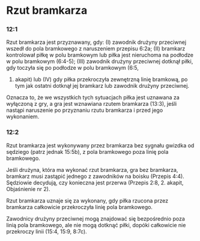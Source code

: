 # Rzut bramkarza

### 12:1
Rzut bramkarza jest przyznawany, gdy: (I) zawodnik drużyny przeciwnej wszedł do
pola bramkowego z naruszeniem przepisu 6:2a; (II) bramkarz kontrolował piłkę w polu
bramkowym lub piłka jest nieruchoma na podłodze w polu bramkowym (6:4-5); (III) zawodnik
drużyny przeciwnej dotknął piłki, gdy toczyła się po podłodze w polu bramkowym (6:5,
1. akapit) lub (IV) gdy piłka przekroczyła zewnętrzną linię bramkową, po tym jak
ostatni dotknął jej bramkarz lub zawodnik drużyny przeciwnej.

Oznacza to, że we wszystkich tych sytuacjach piłka jest uznawana za wyłączoną z gry, a
gra jest wznawiana rzutem bramkarza (13:3), jeśli nastąpi naruszenie po przyznaniu rzutu
bramkarza i przed jego wykonaniem.

### 12:2
Rzut bramkarza jest wykonywany przez bramkarza bez sygnału gwizdka od sędziego
(patrz jednak 15:5b), z pola bramkowego poza linię pola bramkowego.

Jeśli drużyna, która ma wykonać rzut bramkarza, gra bez bramkarza, bramkarz musi zastąpić
jednego z zawodników na boisku (Przepis 4:4). Sędziowie decydują, czy konieczna jest
przerwa (Przepis 2:8, 2. akapit, Objaśnienie nr 2).

Rzut bramkarza uznaje się za wykonany, gdy piłka rzucona przez bramkarza całkowicie
przekroczyła linię pola bramkowego.

Zawodnicy drużyny przeciwnej mogą znajdować się bezpośrednio poza linią pola bramkowego,
ale nie mogą dotknąć piłki, dopóki całkowicie nie przekroczy linii (15:4, 15:9, 8:7c).
